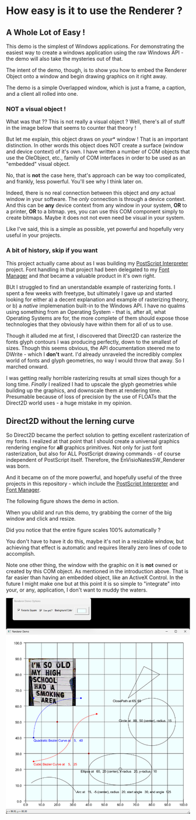 # How easy is it to use the Renderer ?

## A Whole Lot of Easy !

This demo is the simplest of Windows applications. For demonstrating the easiest way to create a
windows application using the raw Windows API - the demo will also take the mysteries out of that.

The intent of the demo, though, is to show you how to embed the Renderer Object onto a window 
and begin drawing graphics on it right away.

The demo is a simple Overlapped window, which is just a frame, a caption, and a client all rolled into one.

### NOT a visual object !

What was that ?? This is not really a visual object ? Well, there's all of stuff in the image below
that seems to counter that theory !

But let me explain, this object draws on *your** window ! That is an important distinction. In other words
this object does NOT create a surface (window and device context) of it's own. I have written a number
of COM objects that use the OleObject, etc., family of COM interfaces in order to be used as an "embedded" visual
object. 

No, that is **not** the case here, that's approach can be way too complicated, and frankly, less powerful. You'll see why I think later on.

Indeed, there is no real connection between this object and *any* actual window in your software. The *only* connection is through a 
device context. And this can be **any** device context from any window in your system, **OR** to a printer, **OR** to a bitmap. yes, 
you can use this COM component simply to create bitmaps. Maybe it does not not even need be visual in your system.

Like I've said, this is a simple as possible, yet powerful and hopefully very useful in your projects.

### A bit of history, skip if you want

This project actually came about as I was building my [PostScript Interpreter](../../PostScriptInterpreter) project. Font handling in that
project had been delegated to my [Font Manager](../../EnVisioNateSW_FontManager) and *that* became a valuable product in it's own right.

BUt I struggled to find an unerstandable example of rasterizing fonts. I spent a few weeks with freetype, but ultimately I gave up 
and started looking for either a) a decent explanation and example of rasterizing theory, or b) a *native* implemenation built-in to the 
Windows API. I have no qualms using something from an Operating System - that is, after all, what Operating Systems are for, the more
complete of them should expose those technologies that they obviously have within them for all of us to use.

Though it alluded me at first, I discovered that Direct2D can rasterize the fonts glyph contours I was producing perfectly, down to the 
smallest of sizes. Though this seems obvious, the API documentation steered me to DWrite - which I **don't** want. I'd already unraveled 
the incredibly complex world of fonts and glyph geometries, no way I would throw that away. So I marched onward.

I was getting really horrible rasterizing results at small sizes though for a long time. *Finally* I realized I had to upscale the glyph 
geometries while building up the graphics, and downscale them at rendering time. Presumable because of loss of precision by the use of FLOATs 
that the Direct2D world uses - a huge mistake in my opinion.

## Direct2D without the lerning curve

So Direct2D became the perfect solution to getting excellent rasterization of my fonts. I realized at that point that I should 
create a universal graphics rendering engine for **all** graphics primitives. Not only for just font rasterization, but also for ALL
PostScript drawing commands - of course independent of PostScript itself. Therefore, the EnVisioNatesSW_Renderer was born.

And it became on of the more powerful, and hopefully useful of the three projects in this repository - which include the 
[PostScript Interpreter](../../PostScriptInterpreter) and [Font Manager](../../EnVisioNateSW_FontManager).

The following figure shows the demo in action. 

When you ubild and run this demo, try grabbing the corner of the big window and click and resize.

Did you notice that the entire figure scales 100% automatically ?

You don't have to have it do this, maybe it's not in a resizable window, but achieving that effect is automatic and requires
literally zero lines of code to accomplish.

Note one other thing, the window with the graphic on it is **not** owned or created by this COM object. As mentioned in the 
introduction above. That is far easier than having an embedded object, like an ActiveX Control. In the future I might make one
but at this point it is so simple to "integrate" into your, or any, application, I don't want to muddy the waters.

![Renderer Demo](./Resources/fullSample.png)

